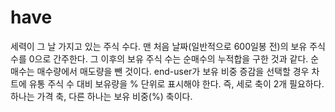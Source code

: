 # have
세력이 그 날 가지고 있는 주식 수다.
맨 처음 날짜(일반적으로 600일봉 전)의 보유 주식 수를 0으로 간주한다.
그 이후의 보유 주식 수는 순매수의 누적합을 구한 것과 같다.
순매수는 매수량에서 매도량을 뺀 것이다.
end-user가 보유 비중 증감을 선택할 경우
차트에 유통 주식 수 대비 보유량을 % 단위로 표시해야 한다.
즉, 세로 축이 2개 필요하다.
하나는 가격 축, 다른 하나는 보유 비중(%) 축이다.
